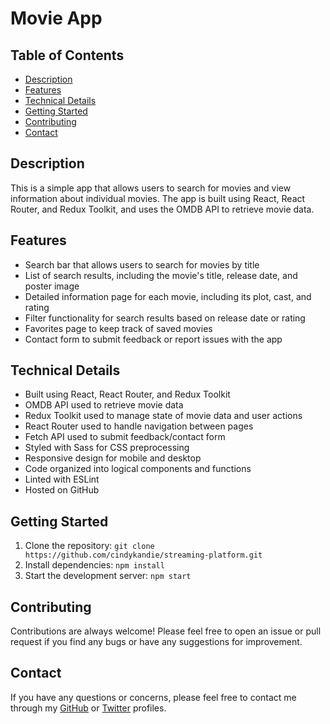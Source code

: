 # Movie App

## Table of Contents
- [Description](#description)
- [Features](#features)
- [Technical Details](#technical-details)
- [Getting Started](#getting-started)
- [Contributing](#contributing)
- [Contact](#contact)

## Description
This is a simple app that allows users to search for movies and view information about individual movies. The app is built using React, React Router, and Redux Toolkit, and uses the OMDB API to retrieve movie data.

## Features
- Search bar that allows users to search for movies by title
- List of search results, including the movie's title, release date, and poster image
- Detailed information page for each movie, including its plot, cast, and rating
- Filter functionality for search results based on release date or rating
- Favorites page to keep track of saved movies
- Contact form to submit feedback or report issues with the app

## Technical Details
- Built using React, React Router, and Redux Toolkit
- OMDB API used to retrieve movie data
- Redux Toolkit used to manage state of movie data and user actions
- React Router used to handle navigation between pages
- Fetch API used to submit feedback/contact form
- Styled with Sass for CSS preprocessing
- Responsive design for mobile and desktop
- Code organized into logical components and functions
- Linted with ESLint
- Hosted on GitHub

## Getting Started
1. Clone the repository: `git clone https://github.com/cindykandie/streaming-platform.git`
2. Install dependencies: `npm install`
3. Start the development server: `npm start`

## Contributing
Contributions are always welcome! Please feel free to open an issue or pull request if you find any bugs or have any suggestions for improvement.

## Contact
If you have any questions or concerns, please feel free to contact me through my [GitHub](https://github.com/cindykandie) or [Twitter](https://twitter.com/cindy_kandie) profiles.


